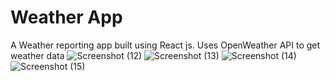 # Weather App

A Weather reporting app built using React js. Uses OpenWeather API to get weather data
![Screenshot (12)](https://user-images.githubusercontent.com/55176423/134339343-35024d12-a946-49c8-adb0-ac6219cd6432.png)
![Screenshot (13)](https://user-images.githubusercontent.com/55176423/134339370-5d93be4f-e503-4a7b-a8ba-15057f32f94c.png)
![Screenshot (14)](https://user-images.githubusercontent.com/55176423/134339376-64eaa4a4-1f17-49a3-9327-1b8f70aa14dd.png)
![Screenshot (15)](https://user-images.githubusercontent.com/55176423/134339380-ba7e1add-3a52-4bda-9417-0c23a2b75036.png)
